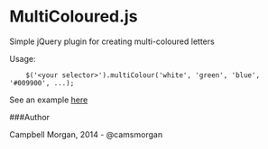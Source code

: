 MultiColoured.js
===============

Simple jQuery plugin for creating multi-coloured letters

Usage:

        $('<your selector>').multiColour('white', 'green', 'blue', '#009900', ...);


See an example [here](http://jsfiddle.net/4g347/)


###Author

Campbell Morgan, 2014 - @camsmorgan
